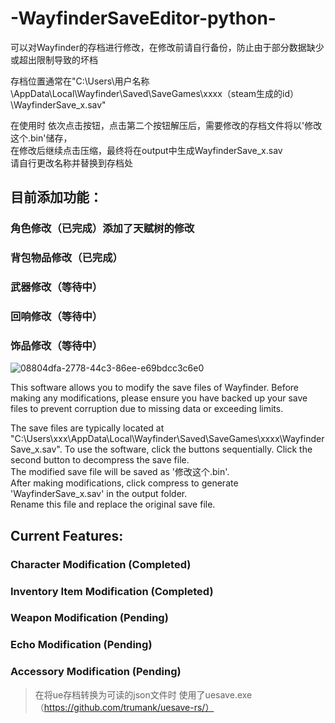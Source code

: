 # -WayfinderSaveEditor-python-
可以对Wayfinder的存档进行修改，在修改前请自行备份，防止由于部分数据缺少或超出限制导致的坏档  

存档位置通常在"C:\Users\用户名称\AppData\Local\Wayfinder\Saved\SaveGames\xxxx（steam生成的id）\WayfinderSave_x.sav"    
 
在使用时 依次点击按钮，点击第二个按钮解压后，需要修改的存档文件将以'修改这个.bin'储存，  
在修改后继续点击压缩，最终将在output中生成WayfinderSave_x.sav   
请自行更改名称并替换到存档处    
## 目前添加功能：  
### 角色修改（已完成）添加了天赋树的修改  
### 背包物品修改（已完成）  
### 武器修改（等待中）  
### 回响修改（等待中）  
### 饰品修改（等待中）  
    
![08804dfa-2778-44c3-86ee-e69bdcc3c6e0](https://github.com/DumzGW/-WayfinderSaveEditor-python-/assets/169636076/69469761-b341-4058-9293-dc4144cb56a2)



     
This software allows you to modify the save files of Wayfinder. Before making any modifications, please ensure you have backed up your save files to prevent corruption due to missing data or exceeding limits.    

The save files are typically located at "C:\Users\xxx\AppData\Local\Wayfinder\Saved\SaveGames\xxxx\WayfinderSave_x.sav". 
To use the software, click the buttons sequentially. Click the second button to decompress the save file.   
The modified save file will be saved as '修改这个.bin'.   
After making modifications, click compress to generate 'WayfinderSave_x.sav' in the output folder.   
Rename this file and replace the original save file.      

## Current Features:  
### Character Modification (Completed)  
### Inventory Item Modification (Completed)  
### Weapon Modification (Pending)  
### Echo Modification (Pending)  
### Accessory Modification (Pending)  

>在将ue存档转换为可读的json文件时 使用了uesave.exe     		（https://github.com/trumank/uesave-rs/）

